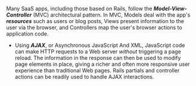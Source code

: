Many SaaS apps, including those based on Rails, follow the ___Model-View-Controller___ (MVC) architectural pattern. In MVC, Models deal with the app's ___resources___ such as users or blog posts, Views present information to the user via the browser, and Controllers  map the user's browser actions to application code.



* Using ___AJAX___, or Asynchronous JavaScript And XML, JavaScript code can make HTTP requests to a Web server *without* triggering a page reload.  The information in the response can then be used to modify page elements in place, giving a richer and often more responsive user experience than traditional Web pages.  Rails partials and controller actions can be readily used to handle AJAX interactions.
